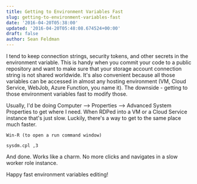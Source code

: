 ```yaml
---
title: Getting to Environment Variables Fast
slug: getting-to-environment-variables-fast
date: '2016-04-20T05:38:00'
updated: '2016-04-20T05:48:08.674524+00:00'
draft: false
author: Sean Feldman
---
```

I tend to keep connection strings, security tokens, and other secrets in the environment variable. This is handy when you commit your code to a public repository and want to make sure that your storage account connection string is not shared worldwide. It's also convenient because all those variables can be accessed in almost any hosting environment (VM, Cloud Service, WebJob, Azure Function, you name it). The downside - getting to those environment variables fast to modify those.

Usually, I'd be doing Computer --> Properties --> Advanced System Properties to get where I need. When RDPed into a VM or a Cloud Service instance that's just slow. Luckily, there's a way to get to the same place much faster.

```
Win-R (to open a run command window)
sysdm.cpl ,3
```

And done. Works like a charm. No more clicks and navigates in a slow worker role instance.
Happy fast environment variables editing!
